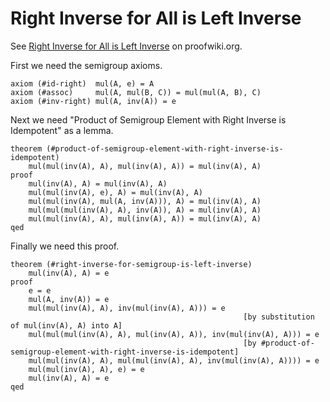 Right Inverse for All is Left Inverse
=====================================

See [Right Inverse for All is Left Inverse](https://proofwiki.org/wiki/Right_Inverse_for_All_is_Left_Inverse)
on proofwiki.org.

First we need the semigroup axioms.

    axiom (#id-right)  mul(A, e) = A
    axiom (#assoc)     mul(A, mul(B, C)) = mul(mul(A, B), C)
    axiom (#inv-right) mul(A, inv(A)) = e

Next we need "Product of Semigroup Element with Right Inverse is Idempotent"
as a lemma.

    theorem (#product-of-semigroup-element-with-right-inverse-is-idempotent)
        mul(mul(inv(A), A), mul(inv(A), A)) = mul(inv(A), A)
    proof
        mul(inv(A), A) = mul(inv(A), A)
        mul(mul(inv(A), e), A) = mul(inv(A), A)
        mul(mul(inv(A), mul(A, inv(A))), A) = mul(inv(A), A)
        mul(mul(mul(inv(A), A), inv(A)), A) = mul(inv(A), A)
        mul(mul(inv(A), A), mul(inv(A), A)) = mul(inv(A), A)
    qed

Finally we need this proof.

    theorem (#right-inverse-for-semigroup-is-left-inverse)
        mul(inv(A), A) = e
    proof
        e = e
        mul(A, inv(A)) = e
        mul(mul(inv(A), A), inv(mul(inv(A), A))) = e
                                                        [by substitution of mul(inv(A), A) into A]
        mul(mul(mul(inv(A), A), mul(inv(A), A)), inv(mul(inv(A), A))) = e
                                                        [by #product-of-semigroup-element-with-right-inverse-is-idempotent]
        mul(mul(inv(A), A), mul(mul(inv(A), A), inv(mul(inv(A), A)))) = e
        mul(mul(inv(A), A), e) = e
        mul(inv(A), A) = e
    qed

